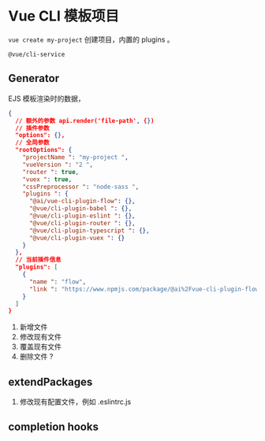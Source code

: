 # Vue CLI 模板项目

`vue create my-project` 创建项目，内置的 plugins 。

`@vue/cli-service`

## Generator

EJS 模板渲染时的数据，

```json
{
  // 额外的参数 api.render('file-path', {})
  // 插件参数
  "options": {},
  // 全局参数
  "rootOptions": {
    "projectName ": "my-project ",
    "vueVersion ": "2 ",
    "router ": true,
    "vuex ": true,
    "cssPreprocessor ": "node-sass ",
    "plugins ": {
      "@ai/vue-cli-plugin-flow": {},
      "@vue/cli-plugin-babel ": {},
      "@vue/cli-plugin-eslint ": {},
      "@vue/cli-plugin-router ": {},
      "@vue/cli-plugin-typescript ": {},
      "@vue/cli-plugin-vuex ": {}
    }
  },
  // 当前插件信息
  "plugins": [
    {
      "name ": "flow",
      "link ": "https://www.npmjs.com/package/@ai%2Fvue-cli-plugin-flow"
    }
  ]
}
```

1. 新增文件
1. 修改现有文件
1. 覆盖现有文件
1. 删除文件 ?

## extendPackages

1. 修改现有配置文件，例如 .eslintrc.js
## completion hooks
